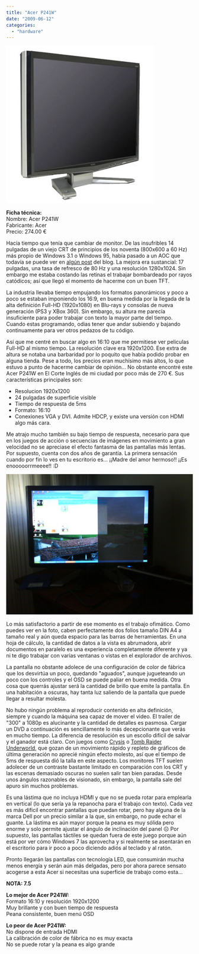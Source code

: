 ```yaml
---
title: "Acer P241W"
date: "2009-06-12"
categories: 
  - "hardware"
---
```


![](images/5033a15c-f31e-47f5-bee7-d36e07b78100.jpg)

**Ficha técnica:**  
Nombre: Acer P241W  
Fabricante: Acer  
Precio: 274.00 €

Hacía tiempo que tenía que cambiar de monitor. De las insufribles 14 pulgadas de un viejo CRT de principios de los noventa (800x600 a 60 Hz) más propio de Windows 3.1 o Windows 95, había pasado a un AOC que todavía se puede ver en [algún post](../../../2008/06/tu-pc-para-juegos-por-menos-de-450-euros/) del blog. La mejora era sustancial: 17 pulgadas, una tasa de refresco de 80 Hz y una resolución 1280x1024. Sin embargo me estaba costando las retinas el trabajar bombardeado por rayos catódicos; así que llegó el momento de hacerme con un buen TFT.

La industria llevaba tiempo empujando los formatos panorámicos y poco a poco se estaban imponiendo los 16:9, en buena medida por la llegada de la alta definición Full-HD (1920x1080) en Blu-rays y consolas de nueva generación (PS3 y XBox 360). Sin embargo, su altura me parecía insuficiente para poder trabajar con texto la mayor parte del tiempo. Cuando estas programando, odias tener que andar subiendo y bajando continuamente para ver otros pedazos de tu código.

Así que me centré en buscar algo en 16:10 que me permitiese ver peliculas Full-HD al mismo tiempo. La resolución clave era 1920x1200. Ese extra de altura se notaba una barbaridad por lo poquito que había podido probar en alguna tienda. Pese a todo, los precios eran muchísimo más altos, lo que estuvo a punto de hacerme cambiar de opinión... No obstante encontré este Acer P241W en El Corte Inglés de mi ciudad por poco más de 270 €. Sus características principales son:
- Resolucion 1920x1200
- 24 pulgadas de superficie visible
- Tiempo de respuesta de 5ms
- Formato: 16:10
- Conexiones VGA y DVI. Admite HDCP, y existe una versión con HDMI algo más cara.

Me atrajo mucho también su bajo tiempo de respuesta, necesario para que en los juegos de acción o secuencias de imágenes en movimiento a gran velocidad no se apreciase el efecto fantasma de las pantallas más lentas. Por supuesto, cuenta con dos años de garantía. La primera sensación cuando por fin lo ves en tu escritorio es... ¡¡Madre del amor hermoso!! ¡¡Es enooooorrmeeee!! :D

![](images/pantalla-acer-24.jpg)

Lo más satisfactorio a partir de ese momento es el trabajo ofimático. Como puedes ver en la foto, caben perfectamente dos folios tamaño DIN A4 a tamaño real y aún queda espacio para las barras de herramientas. En una hoja de cálculo, la cantidad de datos a la vista es abrumadora, abrir documentos en paralelo es una experiencia completamente diferente y ya ni te digo trabajar con varias ventanas o vistas en el explorador de archivos.

La pantalla no obstante adolece de una configuración de color de fábrica que los desvirtúa un poco, quedando "aguados", aunque jugueteando un poco con los controles y el OSD se puede paliar en buena medida. Otra cosa que querrás ajustar será la cantidad de brillo que emite la pantalla. En una habitación a oscuras, hay tanta luz saliendo de la pantalla que puede llegar a resultar molesta.

No hubo ningún problema al reproducir contenido en alta definición, siempre y cuando la máquina sea capaz de mover el video. El trailer de "300" a 1080p es alucinante y la cantidad de detalles es pasmosa. Cargar un DVD a continuación es sencillamente lo más decepcionante que verás en mucho tiempo. La diferencia de resolución es un escollo difícil de salvar y el ganador está claro. Con juegos como [Crysis](../../../2007/12/crysis/) o [Tomb Raider Underworld](../../../2009/02/tomb-raider-underworld/), que gozan de un movimiento rápido y repleto de gráficos de última generación no aprecié ningún efecto molesto, así que el tiempo de 5ms de respuesta dió la talla en este aspecto. Los monitores TFT suelen adolecer de un contraste bastante limitado en comparación con los CRT y las escenas demasiado oscuras no suelen salir tan bien paradas. Desde unos ángulos razonables de visionado, sin embargo, la pantalla sale del apuro sin muchos problemas.

Es una lástima que no incluya HDMI y que no se pueda rotar para emplearla en vertical (lo que sería ya la repanocha para el trabajo con texto). Cada vez es más dificil encontrar pantallas que puedan rotar, pero hay alguna de la marca Dell por un precio similar a la que, sin embargo, no pude echar el guante. La lástima es aún mayor porque la peana es muy sólida pero enorme y solo permite ajustar el ángulo de inclinación del panel ☹️ Por supuesto, las pantallas táctiles se quedan fuera de este juego porque aún está por ver cómo Windows 7 las aprovecha y si realmente se asentarán en el escritorio para ir poco a poco diciendo adiós al teclado y al ratón.

Pronto llegarán las pantallas con tecnología LED, que consumirán mucha menos energía y serán aún más delgadas, pero por ahora parece sensato acogerse a esta Acer si necesitas una superficie de trabajo como esta...

**NOTA: 7.5**

**Lo mejor de Acer P241W:**  
Formato 16:10 y resolución 1920x1200  
Muy brillante y con buen tiempo de respuesta  
Peana consistente, buen menú OSD

**Lo peor de Acer P241W:**  
No dispone de entrada HDMI  
La calibración de color de fábrica no es muy exacta  
No se puede rotar y la peana es algo grande